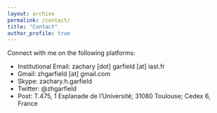 ```yaml
---
layout: archive
permalink: /contact/
title: "Contact"
author_profile: true
---
```


Connect with me on the following platforms:

* Institutional Email: zachary [dot] garfield [at] iast.fr
* Gmail: zhgarfield [at] gmail.com
* Skype: zachary.h.garfield
* Twitter: @zhgarfield
* Post: T.475, 1 Esplanade de l’Université; 31080 Toulouse; Cedex 6, France